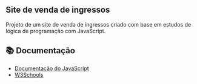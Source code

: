 ## Site de venda de ingressos 

Projeto de um site de venda de ingressos criado com base em estudos de lógica de programação com JavaScript.

## 📚 Documentação
- [Documentação do JavaScript](https://developer.mozilla.org/pt-BR/docs/Web/JavaScript)
- [W3Schools](https://www.w3schools.com/js/)
